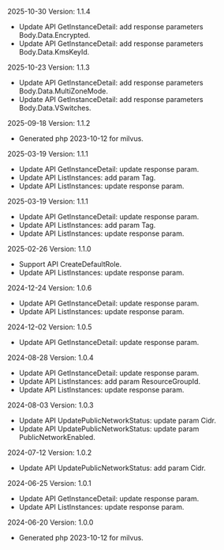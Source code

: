 2025-10-30 Version: 1.1.4
- Update API GetInstanceDetail: add response parameters Body.Data.Encrypted.
- Update API GetInstanceDetail: add response parameters Body.Data.KmsKeyId.


2025-10-23 Version: 1.1.3
- Update API GetInstanceDetail: add response parameters Body.Data.MultiZoneMode.
- Update API GetInstanceDetail: add response parameters Body.Data.VSwitches.


2025-09-18 Version: 1.1.2
- Generated php 2023-10-12 for milvus.

2025-03-19 Version: 1.1.1
- Update API GetInstanceDetail: update response param.
- Update API ListInstances: add param Tag.
- Update API ListInstances: update response param.


2025-03-19 Version: 1.1.1
- Update API GetInstanceDetail: update response param.
- Update API ListInstances: add param Tag.
- Update API ListInstances: update response param.


2025-02-26 Version: 1.1.0
- Support API CreateDefaultRole.
- Update API ListInstances: update response param.


2024-12-24 Version: 1.0.6
- Update API GetInstanceDetail: update response param.
- Update API ListInstances: update response param.


2024-12-02 Version: 1.0.5
- Update API GetInstanceDetail: update response param.


2024-08-28 Version: 1.0.4
- Update API GetInstanceDetail: update response param.
- Update API ListInstances: add param ResourceGroupId.
- Update API ListInstances: update response param.


2024-08-03 Version: 1.0.3
- Update API UpdatePublicNetworkStatus: update param Cidr.
- Update API UpdatePublicNetworkStatus: update param PublicNetworkEnabled.


2024-07-12 Version: 1.0.2
- Update API UpdatePublicNetworkStatus: add param Cidr.


2024-06-25 Version: 1.0.1
- Update API GetInstanceDetail: update response param.
- Update API ListInstances: update response param.


2024-06-20 Version: 1.0.0
- Generated php 2023-10-12 for milvus.

